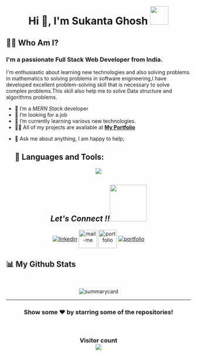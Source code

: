 <h1 align="center">Hi 👋, I'm Sukanta Ghosh  <img src="https://camo.githubusercontent.com/63371d36886ee658f5a97401f393e1ab1684b2fd3de674b8f5efc7d410b2a3d0/68747470733a2f2f6d656469612e67697068792e636f6d2f6d656469612f57556c706c634d704f43456d5447427442572f67697068792e676966" width="50px" width="50px"</h1>

##  🙋‍♂️ Who Am I?
<h3 >I'm a passionate Full Stack Web Developer from India.</h3>
<p>I'm enthusiastic about learning new technologies and also solving problems in mathematics to solving problems in software engineering,I have developed excellent problem-solving skill that is necessary to solve complex problems.This skill also help me to solve Data structure and algorithms problems.</p>

 - 🌱 I’m a  *MERN Stack* developer
- 👯 I’m looking for a job
- 🌱 I’m currently learning various new technologies.
 - 👨‍💻 All of my projects are available at **[My Portfolio](https://sukantadeveloper.in)**
<!--  - 📫 How to reach me *ghoshsu4@gmail.com* -->
- 💬 Ask me about anything, I am happy to help;

  ## 🚀 Languages and Tools:
 

 <p align="center" >
<img src="https://playful-caramel-380d62.netlify.app/skill.png"/>
  </p>



       
</p>
 <h2 align="center"><i>Let's Connect !!<img src="https://raw.githubusercontent.com/ShahriarShafin/ShahriarShafin/main/Assets/handshake.gif" width="100" /></i></h2>

<p align="center">
  <a href="https://www.linkedin.com/in/sukantadeveloper" target="_blank"><img align="center" src="https://skillicons.dev/icons?i=linkedin" alt="linkedin" /></a>
  <a title="ghoshsu4@gmail.com" href="mailto:ghoshsu4@gmail.com" target="_blank"><img align="center"  src="https://cdn-icons-png.flaticon.com/128/888/888853.png"  width="50px"   alt="mail-me" /></a>
  <a href="https://sukantadeveloper.in" target="_blank"><img align="center" src="https://user-images.githubusercontent.com/107247913/185736439-402f6025-1e63-4eb3-b770-aacd5e4b1386.png"  width="50px" alt="portfolio" /></a>
    <a href="https://twitter.com/ghoshsu4" target="_blank"><img align="center" src="https://skillicons.dev/icons?i=twitter"  alt="portfolio" /></a>
</p>


## 📊 My Github Stats



<p align="center"><img src="https://github-readme-streak-stats.herokuapp.com/?user=sukantad&theme=dark" alt=""/></p>
<p align="center" ><img src="https://github-profile-trophy.vercel.app/?username=sukantad&theme=dark" alt=""/> </p>
<p align="center"><img src="https://github-profile-summary-cards.vercel.app/api/cards/profile-details?username=sukantad&theme=vue" alt="summarycard"/> </p>
<hr />
<h3 align="center">
 Show some ❤️ by starring some of the repositories!
</h3>
<br>
<h3 align="center"> 
  Visitor count <br>
  <img src="https://profile-counter.glitch.me/sukantad/count.svg" />
</h3>
<br/>

